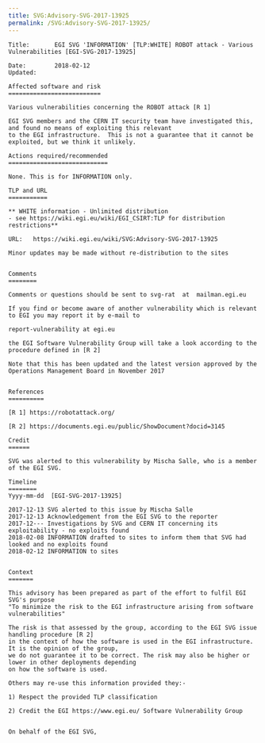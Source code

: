 ```yaml
---
title: SVG:Advisory-SVG-2017-13925
permalink: /SVG:Advisory-SVG-2017-13925/
---
```


    Title:       EGI SVG 'INFORMATION' [TLP:WHITE] ROBOT attack - Various Vulnerabilities [EGI-SVG-2017-13925]

    Date:        2018-02-12
    Updated:

    Affected software and risk
    ==========================

    Various vulnerabilities concerning the ROBOT attack [R 1]

    EGI SVG members and the CERN IT security team have investigated this, and found no means of exploiting this relevant
    to the EGI infrastructure.  This is not a guarantee that it cannot be exploited, but we think it unlikely.

    Actions required/recommended
    ============================

    None. This is for INFORMATION only.

    TLP and URL
    ===========

    ** WHITE information - Unlimited distribution
    - see https://wiki.egi.eu/wiki/EGI_CSIRT:TLP for distribution restrictions**

    URL:   https://wiki.egi.eu/wiki/SVG:Advisory-SVG-2017-13925

    Minor updates may be made without re-distribution to the sites


    Comments
    ========

    Comments or questions should be sent to svg-rat  at  mailman.egi.eu

    If you find or become aware of another vulnerability which is relevant to EGI you may report it by e-mail to

    report-vulnerability at egi.eu

    the EGI Software Vulnerability Group will take a look according to the procedure defined in [R 2]

    Note that this has been updated and the latest version approved by the Operations Management Board in November 2017


    References
    ==========

    [R 1] https://robotattack.org/

    [R 2] https://documents.egi.eu/public/ShowDocument?docid=3145

    Credit
    ======

    SVG was alerted to this vulnerability by Mischa Salle, who is a member of the EGI SVG.

    Timeline
    ========
    Yyyy-mm-dd  [EGI-SVG-2017-13925]

    2017-12-13 SVG alerted to this issue by Mischa Salle
    2017-12-13 Acknowledgement from the EGI SVG to the reporter
    2017-12--- Investigations by SVG and CERN IT concerning its exploitability - no exploits found
    2018-02-08 INFORMATION drafted to sites to inform them that SVG had looked and no exploits found
    2018-02-12 INFORMATION to sites


    Context
    =======

    This advisory has been prepared as part of the effort to fulfil EGI SVG's purpose
    "To minimize the risk to the EGI infrastructure arising from software vulnerabilities"

    The risk is that assessed by the group, according to the EGI SVG issue handling procedure [R 2]
    in the context of how the software is used in the EGI infrastructure. It is the opinion of the group,
    we do not guarantee it to be correct. The risk may also be higher or lower in other deployments depending
    on how the software is used.

    Others may re-use this information provided they:-

    1) Respect the provided TLP classification

    2) Credit the EGI https://www.egi.eu/ Software Vulnerability Group


    On behalf of the EGI SVG,
